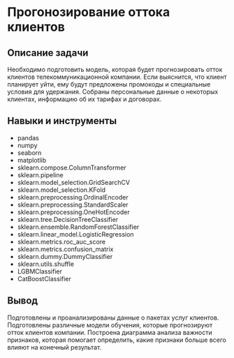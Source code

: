 # Прогонозирование оттока клиентов

## Описание задачи

Необходимо подготовить модель, которая будет прогнозировать отток клиентов телекоммуникационной компании. Если выяснится, что клиент планирует уйти, ему будут предложены промокоды и специальные условия для удержания.
Cобраны персональные данные о некоторых клиентах, информацию об их тарифах и договорах.

## Навыки и инструменты
- pandas
- numpy
- seaborn
- matplotlib
- sklearn.compose.ColumnTransformer
- sklearn.pipeline
- sklearn.model_selection.GridSearchCV
- sklearn.model_selection.KFold
- sklearn.preprocessing.OrdinalEncoder
- sklearn.preprocessing.StandardScaler
- sklearn.preprocessing.OneHotEncoder
- sklearn.tree.DecisionTreeClassifier
- sklearn.ensemble.RandomForestClassifier
- sklearn.linear_model.LogisticRegression
- sklearn.metrics.roc_auc_score
- sklearn.metrics.confusion_matrix
- sklearn.dummy.DummyClassifier
- sklearn.utils.shuffle
- LGBMClassifier
- CatBoostClassifier

## Вывод

Подготовлены и проанализированы данные о пакетах услуг клиентов. Подготовлены различные модели обучения, которые прогнозируют отток клиентов компании. Построена диаграмма анализа важности признаков, которая помогает определить, какие признаки больше всего влияют на конечный результат.
